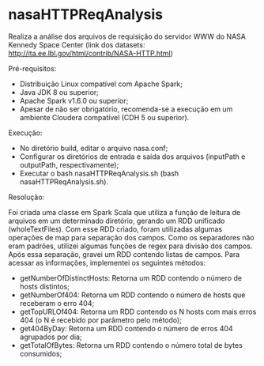 # nasaHTTPReqAnalysis

Realiza a análise dos arquivos de requisição do servidor WWW do NASA Kennedy Space Center
(link dos datasets: http://ita.ee.lbl.gov/html/contrib/NASA-HTTP.html)


Pré-requisitos:
- Distribuição Linux compatível com Apache Spark;
- Java JDK 8 ou superior;
- Apache Spark v1.6.0 ou superior;
- Apesar de não ser obrigatório, recomenda-se a execução em um ambiente Cloudera compatível (CDH 5 ou superior).


Execução:
- No diretório build, editar o arquivo nasa.conf;
- Configurar os diretórios de entrada e saída dos arquivos (inputPath e outputPath, respectivamente);
- Executar o bash nasaHTTPReqAnalysis.sh (bash nasaHTTPReqAnalysis.sh).


Resolução:

Foi criada uma classe em Spark Scala que utiliza a função de leitura de arquivos em um determinado diretório, gerando um RDD unificado (wholeTextFiles). Com esse RDD criado, foram utilizadas algumas operações de map para separação dos campos. Como os separadores não eram padrões, utilizei algumas funções de regex para divisão dos campos. Após essa separação, gravei um RDD contendo listas de campos. Para acessar as informações, implementei os seguintes métodos:

- getNumberOfDistinctHosts: Retorna um RDD contendo o número de hosts distintos;
- getNumberOf404: Retorna um RDD contendo o número de hosts que receberam o erro 404;
- getTopURLOf404: Retorna um RDD contendo os N hosts com mais erros 404 (o N é recebido por parâmetro pelo método);
- get404ByDay: Retorna um RDD contendo o número de erros 404 agrupados por dia;
- getTotalOfBytes: Retorna um RDD contendo o número total de bytes consumidos;
